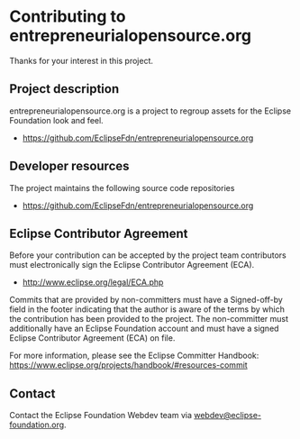 # Contributing to entrepreneurialopensource.org

Thanks for your interest in this project.

## Project description

entrepreneurialopensource.org is a project to regroup assets for the Eclipse Foundation look and feel. 

* https://github.com/EclipseFdn/entrepreneurialopensource.org

## Developer resources

The project maintains the following source code repositories

* https://github.com/EclipseFdn/entrepreneurialopensource.org

## Eclipse Contributor Agreement

Before your contribution can be accepted by the project team contributors must
electronically sign the Eclipse Contributor Agreement (ECA).

* http://www.eclipse.org/legal/ECA.php

Commits that are provided by non-committers must have a Signed-off-by field in
the footer indicating that the author is aware of the terms by which the
contribution has been provided to the project. The non-committer must
additionally have an Eclipse Foundation account and must have a signed Eclipse
Contributor Agreement (ECA) on file.

For more information, please see the Eclipse Committer Handbook:
https://www.eclipse.org/projects/handbook/#resources-commit

## Contact

Contact the Eclipse Foundation Webdev team via webdev@eclipse-foundation.org.
